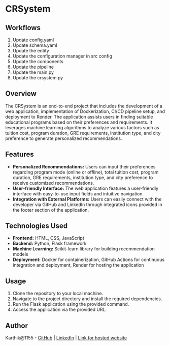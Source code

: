 # CRSystem

## Workflows

1. Update config.yaml
2. Update schema.yaml
3. Update the entity 
4. Update the configuration manager in src config
5. Update the components
6. Update the pipeline
7. Update the main.py
8. Update the crsystem.py

## Overview

The CRSystem is an end-to-end project that includes the development of a web application, implementation of Dockerization, CI/CD pipeline setup, and deployment to Render. The application assists users in finding suitable educational programs based on their preferences and requirements. It leverages machine learning algorithms to analyze various factors such as tuition cost, program duration, GRE requirements, institution type, and city preference to generate personalized recommendations.

## Features
- **Personalized Recommendations:** Users can input their preferences regarding program mode (online or offline), total tuition cost, program duration, GRE requirements, institution type, and city preference to receive customized recommendations.
- **User-friendly Interface:** The web application features a user-friendly interface with easy-to-use input fields and intuitive navigation.
- **Integration with External Platforms:** Users can easily connect with the developer via GitHub and LinkedIn through integrated icons provided in the footer section of the application.

## Technologies Used
- **Frontend:** HTML, CSS, JavaScript
- **Backend:** Python, Flask framework
- **Machine Learning:** Scikit-learn library for building recommendation models
- **Deployment:** Docker for containerization, GitHub Actions for continuous integration and deployment, Render for hosting the application

## Usage
1. Clone the repository to your local machine.
2. Navigate to the project directory and install the required dependencies.
3. Run the Flask application using the provided command.
4. Access the application via the provided URL.

## Author
Karthik@1155 - [GitHub](https://github.com/Karthik110505) | [LinkedIn](https://www.linkedin.com/in/barrenkala-veera-venkata-karthik-b58b9a285) | [Link for hosted website](https://crsystem.onrender.com)
